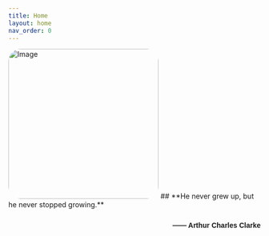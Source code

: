 ```yaml
---
title: Home
layout: home
nav_order: 0
---
```


<img src="https://pic2.zhimg.com/v2-46c09ae1b4e54425e79c50010f646055_b.jpg" alt="Image" width="300" style = "border-radius: 25px;">
<!-- <img src="../../assets/images/home.jpg" alt="Image" width="400"> -->
## **He never grew up, but he never stopped growing.**  
<p style="text-align:right; margin-top: 25px; font-family: arial; font-weight:700">——  Arthur Charles Clarke</p>
